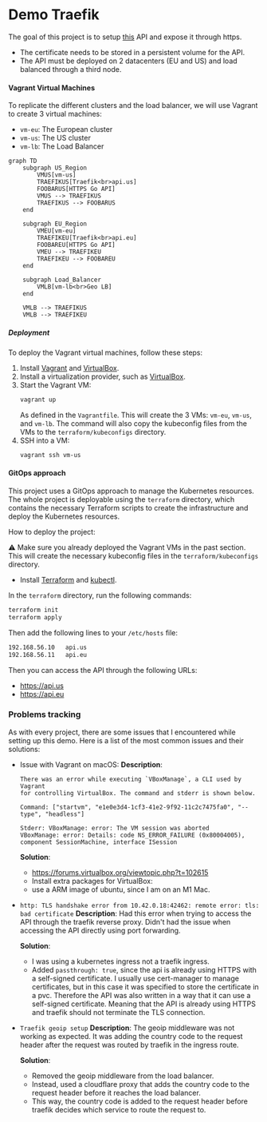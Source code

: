 # Demo Traefik

The goal of this project is to setup [this](https://github.com/containous/foobar-api) API and expose it through https.

- The certificate needs to be stored in a persistent volume for the API.
- The API must be deployed on 2 datacenters (EU and US) and load balanced through a third node.


#### Vagrant Virtual Machines

To replicate the different clusters and the load balancer, we will use Vagrant to create 3 virtual machines:
- `vm-eu`: The European cluster
- `vm-us`: The US cluster
- `vm-lb`: The Load Balancer

```mermaid
graph TD
    subgraph US_Region
        VMUS[vm-us]
        TRAEFIKUS[Traefik<br>api.us]
        FOOBARUS[HTTPS Go API]
        VMUS --> TRAEFIKUS
        TRAEFIKUS --> FOOBARUS
    end

    subgraph EU_Region
        VMEU[vm-eu]
        TRAEFIKEU[Traefik<br>api.eu]
        FOOBAREU[HTTPS Go API]
        VMEU --> TRAEFIKEU
        TRAEFIKEU --> FOOBAREU
    end

    subgraph Load_Balancer
        VMLB[vm-lb<br>Geo LB]
    end

    VMLB --> TRAEFIKUS
    VMLB --> TRAEFIKEU
```

##### Deployment
To deploy the Vagrant virtual machines, follow these steps:
1. Install [Vagrant](https://www.vagrantup.com/downloads) and [VirtualBox](https://www.virtualbox.org/wiki/Downloads).
2. Install a virtualization provider, such as [VirtualBox](https://www.virtualbox.org/wiki/Downloads).
3. Start the Vagrant VM:
    ```bash
    vagrant up
    ```
   As defined in the `Vagrantfile`. This will create the 3 VMs: `vm-eu`, `vm-us`, and `vm-lb`.
   The command will also copy the kubeconfig files from the VMs to the `terraform/kubeconfigs` directory.
4. SSH into a VM:
    ```bash
    vagrant ssh vm-us
    ```

#### GitOps approach
This project uses a GitOps approach to manage the Kubernetes resources. The whole project is deployable using the `terraform` directory, which contains the necessary Terraform scripts to create the infrastructure and deploy the Kubernetes resources.

How to deploy the project:

:warning: Make sure you already deployed the Vagrant VMs in the past section. This will create the necessary kubeconfig files in the `terraform/kubeconfigs` directory.

- Install [Terraform](https://www.terraform.io/downloads.html) and [kubectl](https://kubernetes.io/docs/tasks/tools/).

In the `terraform` directory, run the following commands:
```bash
terraform init
terraform apply
```

Then add the following lines to your `/etc/hosts` file:

```bash
192.168.56.10	api.us
192.168.56.11	api.eu
```

Then you can access the API through the following URLs:
- https://api.us
- https://api.eu

### Problems tracking

As with every project, there are some issues that I encountered while setting up this demo. Here is a list of the most common issues and their solutions:

- Issue with Vagrant on macOS:
    **Description**: 
    ```
    There was an error while executing `VBoxManage`, a CLI used by Vagrant
    for controlling VirtualBox. The command and stderr is shown below.

    Command: ["startvm", "e1e0e3d4-1cf3-41e2-9f92-11c2c7475fa0", "--type", "headless"]

    Stderr: VBoxManage: error: The VM session was aborted
    VBoxManage: error: Details: code NS_ERROR_FAILURE (0x80004005), component SessionMachine, interface ISession
    ```

    **Solution**: 
    - https://forums.virtualbox.org/viewtopic.php?t=102615
    - Install extra packages for VirtualBox:
    - use a ARM image of ubuntu, since I am on an M1 Mac.

- `http: TLS handshake error from 10.42.0.18:42462: remote error: tls: bad certificate`
    **Description**: 
    Had this error when trying to access the API through the traefik reverse proxy.
    Didn't had the issue when accessing the API directly using port forwarding.

    **Solution**: 
    - I was using a kubernetes ingress not a traefik ingress.
    - Added `passthrough: true`, since the api is already using HTTPS with a self-signed certificate.
      I usually use cert-manager to manage certificates, but in this case it was specified to store the certificate in a pvc. Therefore the API was also written in a way that it can use a self-signed certificate. Meaning that the API is already using HTTPS and traefik should not terminate the TLS connection.

      
- `Traefik geoip setup`
    **Description**: 
    The geoip middleware was not working as expected. It was adding the country code to the request header after the request was routed by traefik in the ingress route.

    **Solution**: 
    - Removed the geoip middleware from the load balancer.
    - Instead, used a cloudflare proxy that adds the country code to the request header before it reaches the load balancer.
    - This way, the country code is added to the request header before traefik decides which service to route the request to.